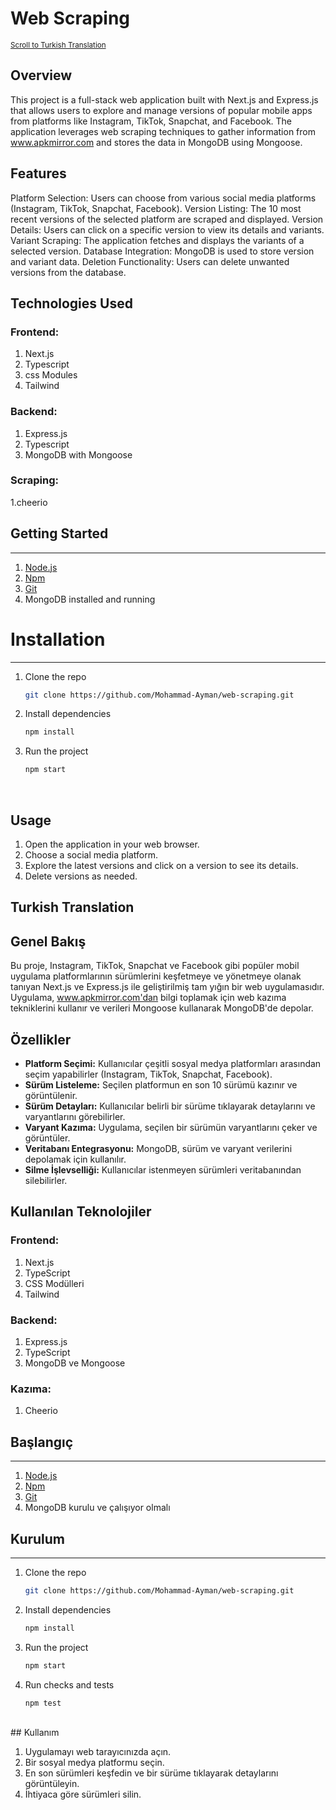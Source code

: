 # Web Scraping

<sup>[Scroll to Turkish Translation](#turkish-translation)</sup>

## Overview

This project is a full-stack web application built with Next.js and Express.js that allows users to explore and manage versions of popular mobile apps from platforms like Instagram, TikTok, Snapchat, and Facebook. The application leverages web scraping techniques to gather information from www.apkmirror.com and stores the data in MongoDB using Mongoose.

## Features

Platform Selection: Users can choose from various social media platforms (Instagram, TikTok, Snapchat, Facebook).
Version Listing: The 10 most recent versions of the selected platform are scraped and displayed.
Version Details: Users can click on a specific version to view its details and variants.
Variant Scraping: The application fetches and displays the variants of a selected version.
Database Integration: MongoDB is used to store version and variant data.
Deletion Functionality: Users can delete unwanted versions from the database.

## Technologies Used

### Frontend:

1. Next.js
2. Typescript
3. css Modules
4. Tailwind

### Backend:

1. Express.js
2. Typescript
3. MongoDB with Mongoose

### Scraping:

1.cheerio

## Getting Started

<hr>

1. [Node.js](https://nodejs.org/en/)
2. [Npm](https://www.npmjs.com)
3. [Git](https://git-scm.com/)
4. MongoDB installed and running

# Installation

<hr>

1. Clone the repo

   ```sh
   git clone https://github.com/Mohammad-Ayman/web-scraping.git
   ```

2. Install dependencies
   ```sh
   npm install
   ```
3. Run the project
   ```sh
   npm start
   ```

<br>

## Usage

1. Open the application in your web browser.
2. Choose a social media platform.
3. Explore the latest versions and click on a version to see its details.
4. Delete versions as needed.

## Turkish Translation

## Genel Bakış

Bu proje, Instagram, TikTok, Snapchat ve Facebook gibi popüler mobil uygulama platformlarının sürümlerini keşfetmeye ve yönetmeye olanak tanıyan Next.js ve Express.js ile geliştirilmiş tam yığın bir web uygulamasıdır. Uygulama, www.apkmirror.com'dan bilgi toplamak için web kazıma tekniklerini kullanır ve verileri Mongoose kullanarak MongoDB'de depolar.

## Özellikler

- **Platform Seçimi:** Kullanıcılar çeşitli sosyal medya platformları arasından seçim yapabilirler (Instagram, TikTok, Snapchat, Facebook).
- **Sürüm Listeleme:** Seçilen platformun en son 10 sürümü kazınır ve görüntülenir.
- **Sürüm Detayları:** Kullanıcılar belirli bir sürüme tıklayarak detaylarını ve varyantlarını görebilirler.
- **Varyant Kazıma:** Uygulama, seçilen bir sürümün varyantlarını çeker ve görüntüler.
- **Veritabanı Entegrasyonu:** MongoDB, sürüm ve varyant verilerini depolamak için kullanılır.
- **Silme İşlevselliği:** Kullanıcılar istenmeyen sürümleri veritabanından silebilirler.

## Kullanılan Teknolojiler

### Frontend:

1. Next.js
2. TypeScript
3. CSS Modülleri
4. Tailwind

### Backend:

1. Express.js
2. TypeScript
3. MongoDB ve Mongoose

### Kazıma:

1. Cheerio

## Başlangıç

<hr>

1. [Node.js](https://nodejs.org/en/)
2. [Npm](https://www.npmjs.com)
3. [Git](https://git-scm.com/)
4. MongoDB kurulu ve çalışıyor olmalı

## Kurulum
<hr>

1. Clone the repo

   ```sh
   git clone https://github.com/Mohammad-Ayman/web-scraping.git
   ```

2. Install dependencies
   ```sh
   npm install
   ```
3. Run the project
   ```sh
   npm start
   ```
4. Run checks and tests
   ```sh
   npm test
   ```

<br>
## Kullanım

1. Uygulamayı web tarayıcınızda açın.
2. Bir sosyal medya platformu seçin.
3. En son sürümleri keşfedin ve bir sürüme tıklayarak detaylarını görüntüleyin.
4. İhtiyaca göre sürümleri silin.


